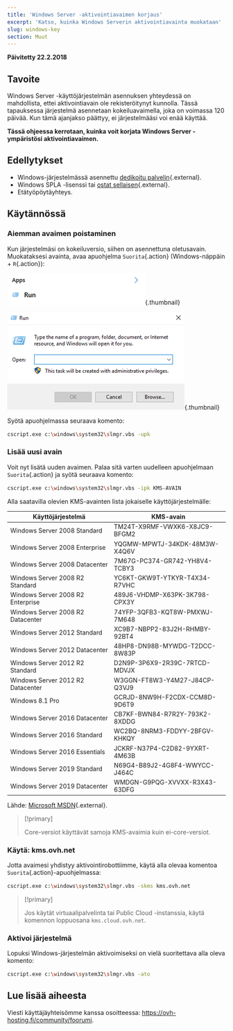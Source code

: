 ```yaml
---
title: 'Windows Server -aktivointiavaimen korjaus'
excerpt: 'Katso, kuinka Windows Serverin aktivointiavainta muokataan'
slug: windows-key
section: Muut
---
```


**Päivitetty 22.2.2018**

## Tavoite

Windows Server -käyttöjärjestelmän asennuksen yhteydessä on mahdollista, ettei aktivointiavain ole rekisteröitynyt kunnolla. Tässä tapauksessa järjestelmä asennetaan kokeiluavaimella, joka on voimassa 120 päivää. Kun tämä ajanjakso päättyy, ei järjestelmääsi voi enää käyttää.

**Tässä ohjeessa kerrotaan, kuinka voit korjata Windows Server -ympäristösi aktivointiavaimen.**


## Edellytykset

- Windows-järjestelmässä asennettu [dedikoitu palvelin](https://www.ovh-hosting.fi/dedikoidut_palvelimet/){.external}.
- Windows SPLA -lisenssi tai [ostat sellaisen](https://www.ovh-hosting.fi/dedikoidut_palvelimet/windows-lisenssi-hinnat-2014.xml){.external}.
- Etätyöpöytäyhteys.


## Käytännössä

### Aiemman avaimen poistaminen

Kun järjestelmäsi on kokeiluversio, siihen on asennettuna oletusavain. Muokataksesi avainta, avaa apuohjelma `Suorita`{.action} (Windows-näppäin + `R`{.action}):

![Suorita-apuohjelman aktivointi](images/executer.png){.thumbnail}


![Suorita](images/executer2.png){.thumbnail}

Syötä apuohjelmassa seuraava komento:

```bash
cscript.exe c:\windows\system32\slmgr.vbs -upk
```

### Lisää uusi avain

Voit nyt lisätä uuden avaimen. Palaa sitä varten uudelleen apuohjelmaan `Suorita`{.action} ja syötä seuraava komento:
```bash
cscript.exe c:\windows\system32\slmgr.vbs -ipk KMS-AVAIN
```

Alla saatavilla olevien KMS-avainten lista jokaiselle käyttöjärjestelmälle:

|Käyttöjärjestelmä|KMS-avain|
|---|---|
|Windows Server 2008 Standard|TM24T-X9RMF-VWXK6-X8JC9-BFGM2|
|Windows Server 2008 Enterprise|YQGMW-MPWTJ-34KDK-48M3W-X4Q6V|
|Windows Server 2008 Datacenter|7M67G-PC374-GR742-YH8V4-TCBY3|
|Windows Server 2008 R2 Standard|YC6KT-GKW9T-YTKYR-T4X34-R7VHC|
|Windows Server 2008 R2 Enterprise|489J6-VHDMP-X63PK-3K798-CPX3Y|
|Windows Server 2008 R2 Datacenter|74YFP-3QFB3-KQT8W-PMXWJ-7M648|
|Windows Server 2012 Standard|XC9B7-NBPP2-83J2H-RHMBY-92BT4|
|Windows Server 2012 Datacenter|48HP8-DN98B-MYWDG-T2DCC-8W83P|
|Windows Server 2012 R2 Standard|D2N9P-3P6X9-2R39C-7RTCD-MDVJX|
|Windows Server 2012 R2 Datacenter|W3GGN-FT8W3-Y4M27-J84CP-Q3VJ9|
|Windows 8.1 Pro|GCRJD-8NW9H-F2CDX-CCM8D-9D6T9|
|Windows Server 2016 Datacenter|CB7KF-BWN84-R7R2Y-793K2-8XDDG|
|Windows Server 2016 Standard|WC2BQ-8NRM3-FDDYY-2BFGV-KHKQY|
|Windows Server 2016 Essentials|JCKRF-N37P4-C2D82-9YXRT-4M63B|
|Windows Server 2019 Standard|N69G4-B89J2-4G8F4-WWYCC-J464C|
|Windows Server 2019 Datacenter|WMDGN-G9PQG-XVVXX-R3X43-63DFG|

Lähde: [Microsoft MSDN](http://ovh.to/gwzQ9s){.external}.


> [!primary]
>
> Core-versiot käyttävät samoja KMS-avaimia kuin ei-core-versiot.
> 


### Käytä: kms.ovh.net

Jotta avaimesi yhdistyy aktivointirobottiimme, käytä alla olevaa komentoa `Suorita`{.action}-apuohjelmassa:

```bash
cscript.exe c:\windows\system32\slmgr.vbs -skms kms.ovh.net
```

> [!primary]
>
> Jos käytät virtuaalipalvelinta tai Public Cloud -instanssia, käytä komennon loppuosana `kms.cloud.ovh.net`.
> 

### Aktivoi järjestelmä
Lopuksi Windows-järjestelmän aktivoimiseksi on vielä suoritettava alla oleva komento:

```bash
cscript.exe c:\windows\system32\slmgr.vbs -ato
```

## Lue lisää aiheesta

Viesti käyttäjäyhteisömme kanssa osoitteessa: <https://ovh-hosting.fi/community/foorumi>.